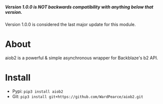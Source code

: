 ##### Version 1.0.0 is NOT backwards compatibility with anything below that version.
Version 1.0.0 is considered the last major update for this module.

# About
aiob2 is a powerful & simple asynchronous wrapper for Backblaze's b2 API.

# Install 
- Pypi: ``pip3 install aiob2``
- Git: ``pip3 install git+https://github.com/WardPearce/aiob2.git``